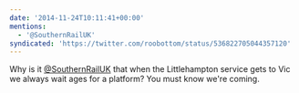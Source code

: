 ```yaml
---
date: '2014-11-24T10:11:41+00:00'
mentions:
  - '@SouthernRailUK'
syndicated: 'https://twitter.com/roobottom/status/536822705044357120'
---
```

Why is it [@SouthernRailUK](https://twitter.com/@SouthernRailUK) that when the Littlehampton service gets to Vic we always wait ages for a platform? You must know we're coming.
